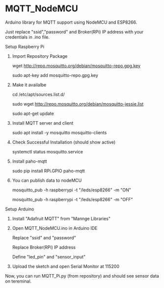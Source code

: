 # MQTT_NodeMCU

Arduino library for MQTT support using NodeMCU and ESP8266.

Just replace "ssid","password" and Broker(RPi) IP address with your credentials in .ino file.

Setup Raspberry Pi

1. Import Repository Package

    wget http://repo.mosquitto.org/debian/mosquitto-repo.gpg.key
  
    sudo apt-key add mosquitto-repo.gpg.key


2. Make it availalbe

    cd /etc/apt/sources.list.d/
    
    sudo wget http://repo.mosquitto.org/debian/mosquitto-jessie.list
    
    sudo apt-get update
  
3. Install MQTT server and client

    sudo apt install -y mosquitto mosquitto-clients

4. Check Successful Installation (should show active)

    systemctl status mosquitto.service 

5. Install paho-mqtt 

    sudo pip install RPi.GPIO paho-mqtt

6. You can publish data to nodeMCU

    mosquitto_pub -h raspberrypi -t "/leds/esp8266" -m "ON"
    
    mosquitto_pub -h raspberrypi -t "/leds/esp8266" -m "OFF"


Setup Arduino

1. Install "Adafruit MQTT" from "Mannge Libraries"

2. Open MQTT_NodeMCU.ino in Arduino IDE

    Replace "ssid" and "password" 
    
    Replace Broker(RPi) IP address
    
    Define "led_pin" and "sensor_input"
    
3. Upload the sketch and open Serial Monitor at 115200


Now, you can run MQTT_Pi.py (from repository) and should see sensor data on tereminal.
